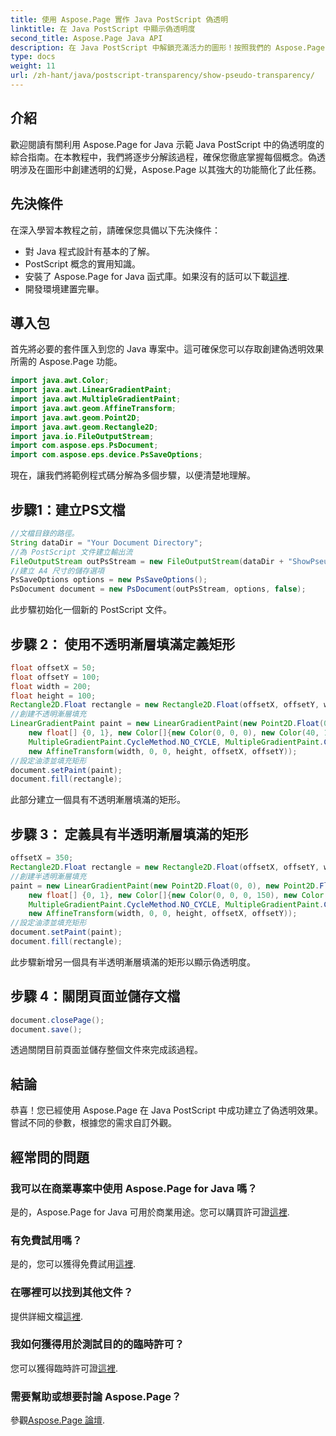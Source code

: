```yaml
---
title: 使用 Aspose.Page 實作 Java PostScript 偽透明
linktitle: 在 Java PostScript 中顯示偽透明度
second_title: Aspose.Page Java API
description: 在 Java PostScript 中解鎖充滿活力的圖形！按照我們的 Aspose.Page 教學逐步創建偽透明度。現在下載！
type: docs
weight: 11
url: /zh-hant/java/postscript-transparency/show-pseudo-transparency/
---
```

## 介紹
歡迎閱讀有關利用 Aspose.Page for Java 示範 Java PostScript 中的偽透明度的綜合指南。在本教程中，我們將逐步分解該過程，確保您徹底掌握每個概念。偽透明涉及在圖形中創建透明的幻覺，Aspose.Page 以其強大的功能簡化了此任務。
## 先決條件
在深入學習本教程之前，請確保您具備以下先決條件：
- 對 Java 程式設計有基本的了解。
- PostScript 概念的實用知識。
- 安裝了 Aspose.Page for Java 函式庫。如果沒有的話可以下載[這裡](https://releases.aspose.com/page/java/).
- 開發環境建置完畢。
## 導入包
首先將必要的套件匯入到您的 Java 專案中。這可確保您可以存取創建偽透明效果所需的 Aspose.Page 功能。
```java
import java.awt.Color;
import java.awt.LinearGradientPaint;
import java.awt.MultipleGradientPaint;
import java.awt.geom.AffineTransform;
import java.awt.geom.Point2D;
import java.awt.geom.Rectangle2D;
import java.io.FileOutputStream;
import com.aspose.eps.PsDocument;
import com.aspose.eps.device.PsSaveOptions;
```
現在，讓我們將範例程式碼分解為多個步驟，以便清楚地理解。
## 步驟1：建立PS文檔
```java
//文檔目錄的路徑。
String dataDir = "Your Document Directory";
//為 PostScript 文件建立輸出流
FileOutputStream outPsStream = new FileOutputStream(dataDir + "ShowPseudoTransparency_outPS.ps");
//建立 A4 尺寸的儲存選項
PsSaveOptions options = new PsSaveOptions();
PsDocument document = new PsDocument(outPsStream, options, false);
```
此步驟初始化一個新的 PostScript 文件。
## 步驟 2： 使用不透明漸層填滿定義矩形
```java
float offsetX = 50;
float offsetY = 100;
float width = 200;
float height = 100;
Rectangle2D.Float rectangle = new Rectangle2D.Float(offsetX, offsetY, width, height);
//創建不透明漸層填充
LinearGradientPaint paint = new LinearGradientPaint(new Point2D.Float(0, 0), new Point2D.Float(200, 100),
    new float[] {0, 1}, new Color[]{new Color(0, 0, 0), new Color(40, 128, 70)},
    MultipleGradientPaint.CycleMethod.NO_CYCLE, MultipleGradientPaint.ColorSpaceType.SRGB,
    new AffineTransform(width, 0, 0, height, offsetX, offsetY));
//設定油漆並填充矩形
document.setPaint(paint);
document.fill(rectangle);
```
此部分建立一個具有不透明漸層填滿的矩形。
## 步驟 3： 定義具有半透明漸層填滿的矩形
```java
offsetX = 350;
Rectangle2D.Float rectangle = new Rectangle2D.Float(offsetX, offsetY, width, height);
//創建半透明漸層填充
paint = new LinearGradientPaint(new Point2D.Float(0, 0), new Point2D.Float(200, 100),
    new float[] {0, 1}, new Color[]{new Color(0, 0, 0, 150), new Color(40, 128, 70, 50)},
    MultipleGradientPaint.CycleMethod.NO_CYCLE, MultipleGradientPaint.ColorSpaceType.SRGB,
    new AffineTransform(width, 0, 0, height, offsetX, offsetY));
//設定油漆並填充矩形
document.setPaint(paint);
document.fill(rectangle);
```
此步驟新增另一個具有半透明漸層填滿的矩形以顯示偽透明度。
## 步驟 4：關閉頁面並儲存文檔
```java
document.closePage();
document.save();
```
透過關閉目前頁面並儲存整個文件來完成該過程。
## 結論
恭喜！您已經使用 Aspose.Page 在 Java PostScript 中成功建立了偽透明效果。嘗試不同的參數，根據您的需求自訂外觀。
## 經常問的問題
### 我可以在商業專案中使用 Aspose.Page for Java 嗎？
是的，Aspose.Page for Java 可用於商業用途。您可以購買許可證[這裡](https://purchase.aspose.com/buy).
### 有免費試用嗎？
是的，您可以獲得免費試用[這裡](https://releases.aspose.com/).
### 在哪裡可以找到其他文件？
提供詳細文檔[這裡](https://reference.aspose.com/page/java/).
### 我如何獲得用於測試目的的臨時許可？
您可以獲得臨時許可證[這裡](https://purchase.aspose.com/temporary-license/).
### 需要幫助或想要討論 Aspose.Page？
參觀[Aspose.Page 論壇](https://forum.aspose.com/c/page/39).